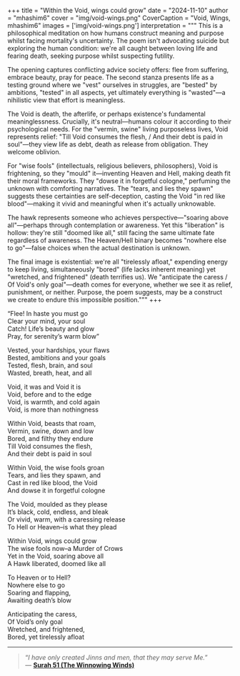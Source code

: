 +++
title = "Within the Void, wings could grow"
date = "2024-11-10"
author = "mhashim6"
cover = "img/void-wings.png"
CoverCaption = "Void, Wings, mhashim6"
images = ['img/void-wings.png']
interpretation = """
This is a philosophical meditation on how humans construct meaning and purpose whilst facing mortality's uncertainty. The poem isn't advocating suicide but exploring the human condition: we're all caught between loving life and fearing death, seeking purpose whilst suspecting futility.

The opening captures conflicting advice society offers: flee from suffering, embrace beauty, pray for peace. The second stanza presents life as a testing ground where we "vest" ourselves in struggles, are "bested" by ambitions, "tested" in all aspects, yet ultimately everything is "wasted"—a nihilistic view that effort is meaningless.

The Void is death, the afterlife, or perhaps existence's fundamental meaninglessness. Crucially, it's neutral—humans colour it according to their psychological needs. For the "vermin, swine" living purposeless lives, Void represents relief: "Till Void consumes the flesh, / And their debt is paid in soul"—they view life as debt, death as release from obligation. They welcome oblivion.

For "wise fools" (intellectuals, religious believers, philosophers), Void is frightening, so they "mould" it—inventing Heaven and Hell, making death fit their moral frameworks. They "dowse it in forgetful cologne," perfuming the unknown with comforting narratives. The "tears, and lies they spawn" suggests these certainties are self-deception, casting the Void "in red like blood"—making it vivid and meaningful when it's actually unknowable.

The hawk represents someone who achieves perspective—"soaring above all"—perhaps through contemplation or awareness. Yet this "liberation" is hollow: they're still "doomed like all," still facing the same ultimate fate regardless of awareness. The Heaven/Hell binary becomes "nowhere else to go"—false choices when the actual destination is unknown.

The final image is existential: we're all "tirelessly afloat," expending energy to keep living, simultaneously "bored" (life lacks inherent meaning) yet "wretched, and frightened" (death terrifies us). We "anticipate the caress / Of Void's only goal"—death comes for everyone, whether we see it as relief, punishment, or neither. Purpose, the poem suggests, may be a construct we create to endure this impossible position."""
+++

“Flee! In haste you must go \
Clear your mind, your soul \
Catch! Life’s beauty and glow \
Pray, for serenity’s warm blow”

Vested, your hardships, your flaws \
Bested, ambitions and your goals \
Tested, flesh, brain, and soul \
Wasted, breath, heat, and all

Void, it was and Void it is \
Void, before and to the edge \
Void, is warmth, and cold again \
Void, is more than nothingness

Within Void, beasts that roam, \
Vermin, swine, down and low \
Bored, and filthy they endure \
Till Void consumes the flesh, \
And their debt is paid in soul

Within Void, the wise fools groan \
Tears, and lies they spawn, and \
Cast in red like blood, the Void \
And dowse it in forgetful cologne

The Void, moulded as they please \
It’s black, cold, endless, and bleak \
Or vivid, warm, with a caressing release \
To Hell or Heaven–is what they plead

Within Void, wings could grow \
The wise fools now–a Murder of Crows \
Yet in the Void, soaring above all \
A Hawk liberated, doomed like all

To Heaven or to Hell? \
Nowhere else to go \
Soaring and flapping, \
Awaiting death’s blow

Anticipating the caress, \
Of Void’s only goal \
Wretched, and frightened, \
Bored, yet tirelessly afloat

---
> “_I have only created Jinns and men, that they may serve Me._” \
> — [**Surah 51 (The Winnowing Winds)**](https://quran.com/51/56)